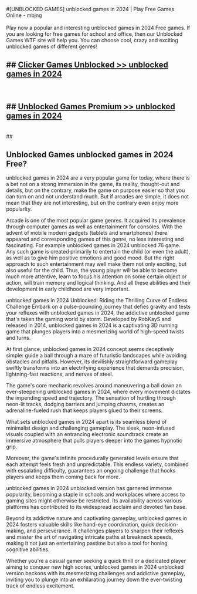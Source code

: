 #[UNBLOCKED GAMES] unblocked games in 2024 | Play Free Games Online - mbjng <br>
<br>
Play now a popular and interesting unblocked games in 2024 Free games. If you are looking for free games for school and office, then our Unblocked Games WTF site will help you. You can choose cool, crazy and exciting unblocked games of different genres!


## ##  [Clicker Games Unblocked >> unblocked games in 2024](http://freeplayer.one?title=unblocked_games_in_2024&ref=22)
  <br>

##  ## [Unblocked Games Premium >> unblocked games in 2024](http://freeplayer.one?title=unblocked_games_in_2024&ref=22)
  <br>
  ##



## Unblocked Games unblocked games in 2024 Free?

unblocked games in 2024 are a very popular game for today, where there is a bet not on a strong immersion in the game, its reality, thought-out and details, but on the contrary, make the game on purpose easier so that you can turn on and not understand much. But if arcades are simple, it does not mean that they are not interesting, but on the contrary even enjoy more popularity.

Arcade is one of the most popular game genres. It acquired its prevalence through computer games as well as entertainment for consoles. With the advent of mobile modern gadgets (tablets and smartphones) there appeared and corresponding games of this genre, no less interesting and fascinating. For example unblocked games in 2024 unblocked 76 game. Any such game is created primarily to entertain the child (or even the adult), as well as to give him positive emotions and good mood. But the right approach to such entertainment may well make them not only exciting, but also useful for the child. Thus, the young player will be able to become much more attentive, learn to focus his attention on some certain object or action, will train memory and logical thinking. And all these abilities and their development in early childhood are very important.

unblocked games in 2024 Unblocked: Riding the Thrilling Curve of Endless Challenge
Embark on a pulse-pounding journey that defies gravity and tests your reflexes with unblocked games in 2024, the addictive unblocked game that's taken the gaming world by storm. Developed by RobKayS and released in 2014, unblocked games in 2024 is a captivating 3D running game that plunges players into a mesmerizing world of high-speed twists and turns.

At first glance, unblocked games in 2024 concept seems deceptively simple: guide a ball through a maze of futuristic landscapes while avoiding obstacles and pitfalls. However, its devilishly straightforward gameplay swiftly transforms into an electrifying experience that demands precision, lightning-fast reactions, and nerves of steel.

The game's core mechanic revolves around maneuvering a ball down an ever-steepening unblocked games in 2024, where every movement dictates the impending speed and trajectory. The sensation of hurtling through neon-lit tracks, dodging barriers and jumping chasms, creates an adrenaline-fueled rush that keeps players glued to their screens.

What sets unblocked games in 2024 apart is its seamless blend of minimalist design and challenging gameplay. The sleek, neon-infused visuals coupled with an entrancing electronic soundtrack create an immersive atmosphere that pulls players deeper into the games hypnotic grip.

Moreover, the game's infinite procedurally generated levels ensure that each attempt feels fresh and unpredictable. This endless variety, combined with escalating difficulty, guarantees an ongoing challenge that hooks players and keeps them coming back for more.

unblocked games in 2024 unblocked version has garnered immense popularity, becoming a staple in schools and workplaces where access to gaming sites might otherwise be restricted. Its availability across various platforms has contributed to its widespread acclaim and devoted fan base.

Beyond its addictive nature and captivating gameplay, unblocked games in 2024 fosters valuable skills like hand-eye coordination, quick decision-making, and perseverance. It challenges players to sharpen their reflexes and master the art of navigating intricate paths at breakneck speeds, making it not just an entertaining pastime but also a tool for honing cognitive abilities.

Whether you're a casual gamer seeking a quick thrill or a dedicated player aiming to conquer new high scores, unblocked games in 2024 unblocked version beckons with its mesmerizing challenges and addictive gameplay, inviting you to plunge into an exhilarating journey down the ever-twisting track of endless excitement.